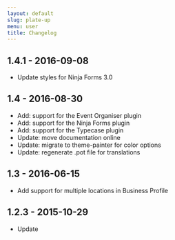 ```yaml
---
layout: default
slug: plate-up
menu: user
title: Changelog
---
```

## 1.4.1 - 2016-09-08
* Update styles for Ninja Forms 3.0

## 1.4 - 2016-08-30
* Add: support for the Event Organiser plugin
* Add: support for the Ninja Forms plugin
* Add: support for the Typecase plugin
* Update: move documentation online
* Update: migrate to theme-painter for color options
* Update: regenerate .pot file for translations

## 1.3 - 2016-06-15
* Add support for multiple locations in Business Profile

## 1.2.3 - 2015-10-29
* Update <title> tag technique to improve compatibility with WordPress 4.4

## 1.2.2 - 2015-08-21
* Fix: can't select all reviews or category of reviews to display on front page

## 1.2.1 - 2015-05-30
* Update booking form styles for upcoming custom fields addon
* Load menus by theme_location instead of menu_name

## 1.2 - 2015-04-27
* Add new Contact Page Template
* Automatically load the parent stylesheet in child themes
* Add .pot file and load textdomain for translation
* Fix: dropdown conflict with Open Table Widget plugin
* Fix: properly sanitize customizer settings
* Improve: more appropriate cap checks for theme options
* Remove dependency on Simple Admin Pages lib

## 1.1.5 - 2015-04-21
* Additional security hardening in plugin activation lib

## 1.1.4 - 2015-04-20
* Fix low-risk security vulnerability with unescaped URLs in license and plugin activation libs
* Fix disappearing hero element on small screens when no review is displayed
* Fix textdomain on a couple of strings

## 1.1.3 - 2014-12-07
* Fix call to undefined lcfirst() in PHP version less than 5.3.0

## 1.1.2 - 2014-12-03
* Update display of reviews to accomodate changes in a new version of the plugin
* Fix display of hero element on small screens if no image is used

## 1.1.1 - 2014-11-14
* Fix: booking form time picker on new iOS 8 devices
* Tighten up the vertical spacing in the header on small screens

## 1.1 - 2014-09-15
* Add: options to show a random review on the homepage from all reviews or just one category
* Add: when showing multiple reviews on the homepage, cycle through them with a fade effect
* Fix: add missing icon for bookings link in contact cards
* Unbundle plugins and pull them from the repository now that they're available

## 1.0.1 - 2014-09-02
* Add support for MailChimp for Restaurant Reservations addon
* Update Simple Admin Pages library to v2.0.a.7

## 1.0 - 2014-05-26
* Initial public release
